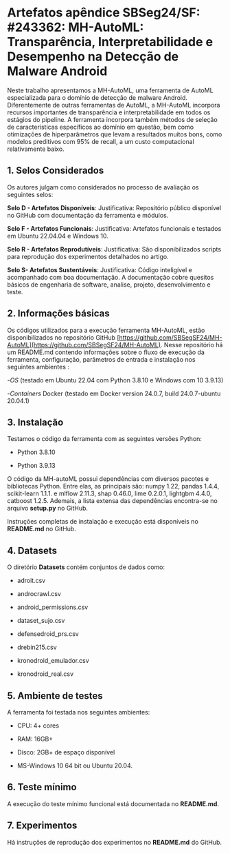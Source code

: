 
# Artefatos apêndice SBSeg24/SF: #243362: MH-AutoML: Transparência, Interpretabilidade e Desempenho na Detecção de Malware Android 

Neste trabalho apresentamos a MH-AutoML, uma ferramenta de AutoML especializada para o domínio de detecção de malware Android. Diferentemente de outras ferramentas de AutoML, a MH-AutoML incorpora recursos importantes de transparência e interpretabilidade em todos os estágios do pipeline. A ferramenta incorpora também métodos de seleção de características específicos ao domínio em questão, bem como otimizações de hiperparâmetros que levam a resultados muitos bons, como modelos preditivos com 95% de recall, a um custo computacional relativamente baixo.

## 1. Selos Considerados
Os autores julgam como considerados no processo de avaliação os seguintes selos:

**Selo D - Artefatos Disponíveis**:
Justificativa: Repositório público  disponível no GitHub com documentação da ferramenta e módulos.

**Selo F - Artefatos Funcionais**:
Justificativa: Artefatos funcionais e testados em Ubuntu 22.04.04 e Windows 10.

**Selo R - Artefatos Reprodutíveis**:
Justificativa: São disponibilizados scripts para reprodução dos experimentos detalhados no artigo.

**Selo S- Artefatos Sustentáveis**:
Justificativa: Código inteligível e acompanhado com boa documentação. A documentação cobre quesitos básicos de engenharia de software, analise, projeto, desenvolvimento e teste.


## 2. Informações básicas
Os códigos utilizados para a execução ferramenta MH-AutoML, estão disponibilizados no repositório GitHub [https://github.com/SBSegSF24/MH-AutoML](https://github.com/SBSegSF24/MH-AutoML). Nesse repositório há um README.md contendo informações sobre o fluxo de execução da ferramenta, configuração, parâmetros de entrada e instalação nos seguintes ambientes :

-*OS* (testado em  Ubuntu 22.04 com Python 3.8.10 e Windows com 10 3.9.13)

-*Containers* Docker (testado em Docker version 24.0.7, build 24.0.7-ubuntu 20.04.1)


## 3. Instalação 

Testamos o código da ferramenta com as seguintes versões Python:

- Python 3.8.10

- Python 3.9.13

O código da MH-autoML possui dependências com diversos pacotes e bibliotecas Python.
Entre elas, as principais são:
numpy 1.22, pandas 1.4.4, scikit-learn 1.1.1. e mlflow 2.11.3, shap 0.46.0, lime 0.2.0.1, lightgbm 4.4.0, catboost 1.2.5.
Ademais, a lista extensa das dependências encontra-se no arquivo **setup.py** no GitHub.

Instruções completas de instalação e execução está disponíveis no **README.md** no GitHub.

## 4. Datasets

O diretório **Datasets** contém conjuntos de dados como:

- adroit.csv

- androcrawl.csv

- android_permissions.csv

- dataset_sujo.csv

- defensedroid_prs.csv

- drebin215.csv

- kronodroid_emulador.csv

- kronodroid_real.csv


## 5. Ambiente de testes

A ferramenta foi testada nos seguintes ambientes: 

-   CPU: 4+ cores

-   RAM: 16GB+

-   Disco: 2GB+ de espaço disponível

-   MS-Windows 10 64 bit ou Ubuntu 20.04.

## 6. Teste mínimo

A execução do teste mínimo funcional está documentada no **README.md**.

## 7. Experimentos

Há instruções de reprodução dos experimentos no **README.md** do GitHub.
